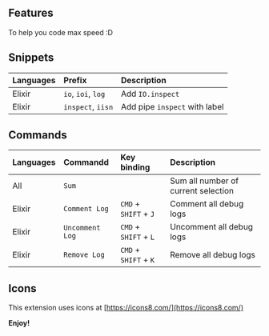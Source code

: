## Features

To help you code max speed :D

## Snippets

| Languages | Prefix             | Description                   |
| :-------- | :----------------- | :---------------------------- |
| Elixir    | `io`, `ioi`, `log` | Add `IO.inspect`              |
| Elixir    | `inspect`, `iisn`  | Add pipe `inspect` with label |

## Commands

| Languages | Commandd        | Key binding           | Description                         |
| :-------- | :-------------- | :-------------------- | :---------------------------------- |
| All       | `Sum`           |                       | Sum all number of current selection |
| Elixir    | `Comment Log`   | `CMD` + `SHIFT` + `J` | Comment all debug logs              |
| Elixir    | `Uncomment Log` | `CMD` + `SHIFT` + `L` | Uncomment all debug logs            |
| Elixir    | `Remove Log`    | `CMD` + `SHIFT` + `K` | Remove all debug logs               |

## Icons

This extension uses icons at [https://icons8.com/](https://icons8.com/)

**Enjoy!**
